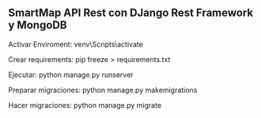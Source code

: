 ## SmartMap API Rest con DJango Rest Framework y MongoDB

Activar Enviroment: venv\Scripts\activate

Crear requirements: pip freeze > requirements.txt

Ejecutar: python manage.py runserver

Preparar migraciones: python manage.py makemigrations

Hacer migraciones: python manage.py migrate
